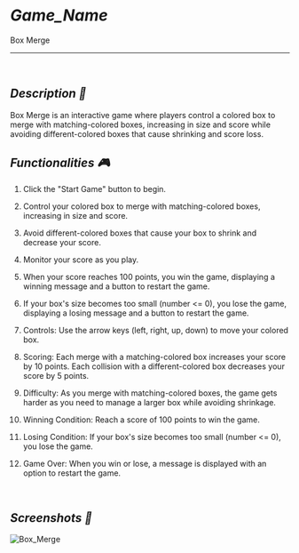 # *Game_Name* 
Box Merge

---

<br>

## *Description 📃*
Box Merge is an interactive game where players control a colored box to merge with matching-colored boxes, increasing in size and score while avoiding different-colored boxes that cause shrinking and score loss. 

## *Functionalities 🎮*

1. Click the "Start Game" button to begin.
2. Control your colored box to merge with matching-colored boxes, increasing in size and score.
3. Avoid different-colored boxes that cause your box to shrink and decrease your score.
4. Monitor your score as you play.
5. When your score reaches 100 points, you win the game, displaying a winning message and a button to restart the game.
6. If your box's size becomes too small (number <= 0), you lose the game, displaying a losing message and a button to restart the game.

1. Controls: Use the arrow keys (left, right, up, down) to move your colored box.
2. Scoring: Each merge with a matching-colored box increases your score by 10 points. Each collision with a different-colored box decreases your score by 5 points.
3. Difficulty: As you merge with matching-colored boxes, the game gets harder as you need to manage a larger box while avoiding shrinkage.
4. Winning Condition: Reach a score of 100 points to win the game.
5. Losing Condition: If your box's size becomes too small (number <= 0), you lose the game.
6. Game Over: When you win or lose, a message is displayed with an option to restart the game.

<br>

## *Screenshots 📸*
![Box_Merge](https://github.com/user-attachments/assets/c3f63b18-e996-42c4-b492-b7e8f51200ae)
